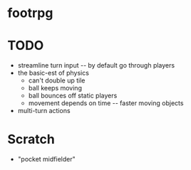 # footrpg

# TODO

* streamline turn input -- by default go through players
* the basic-est of physics
  * can't double up tile
  * ball keeps moving
  * ball bounces off static players
  * movement depends on time -- faster moving objects
* multi-turn actions

# Scratch

* "pocket midfielder"
